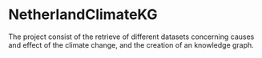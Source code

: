 # NetherlandClimateKG
The project consist of the retrieve of different datasets concerning causes and effect of the climate change, and the creation of an knowledge graph.
